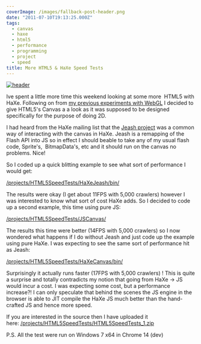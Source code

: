 ```yaml
---
coverImage: /images/fallback-post-header.png
date: "2011-07-10T19:13:25.000Z"
tags:
  - canvas
  - haxe
  - html5
  - performance
  - programming
  - project
  - speed
title: More HTML5 & HaXe Speed Tests
---
```


[![](/wp-content/uploads/2011/07/header.png "header")](/wp-content/uploads/2011/07/header.png)

Ive spent a little more time this weekend looking at some more  HTML5 with HaXe. Following on from [my previous experiments with WebGL](/posts/chrome-crawler-haxe-three-js-webgl-and-2d-sprites/) I decided to give HTML5's Canvas a a look as it was supposed to be designed specifically for the purpose of doing 2D.

<!-- more -->

I had heard from the HaXe mailing list that the [Jeash project](https://haxe.org/com/libs/jeash) was a common way of interacting with the canvas in HaXe. Jeash is a remapping of the Flash API into JS so in effect I should beable to take any of my usual flash code, Sprite's,  BitmapData's, etc and it should run on the canvas no problems. Nice!

So I coded up a quick blitting example to see what sort of performance I would get:

[/projects/HTML5SpeedTests/HaXeJeash/bin/](/projects/HTML5SpeedTests/HaXeJeash/bin/)

The results were okay (I get about 11FPS with 5,000 crawlers) however I was interested to know what sort of cost HaXe adds. So I decided to code up a second example, this time using pure JS:

[/projects/HTML5SpeedTests/JSCanvas/](/projects/HTML5SpeedTests/JSCanvas/)

The results this time were better (14FPS with 5,000 crawlers) so I now wondered what happens if I do without Jeash and just code up the example using pure HaXe. I was expecting to see the same sort of performance hit as Jeash:

[/projects/HTML5SpeedTests/HaXeCanvas/bin/](/projects/HTML5SpeedTests/HaXeCanvas/bin/)

Surprisingly it actually runs faster (17FPS with 5,000 crawlers) ! This is quite a surprise and totally contradicts my notion that going from HaXe -> JS would incur a cost. I was expecting some cost, but a performance increase?! I can only speculate that behind the scenes the JS engine in the browser is able to JIT compile the HaXe JS much better than the hand-crafted JS and hence more speed.

If you are interested in the source then I have uploaded it here: [/projects/HTML5SpeedTests/HTML5SpeedTests_1.zip](/projects/HTML5SpeedTests/HTML5SpeedTests_1.zip)

P.S. All the test were run on Windows 7 x64 in Chrome 14 (dev)

